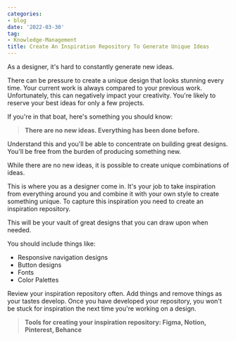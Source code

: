 ```yaml
---
categories:
- blog
date: '2022-03-30'
tag:
- Knowledge-Management
title: Create An Inspiration Repository To Generate Unique Ideas
---
```


As a designer, it's hard to constantly generate new ideas.

There can be pressure to create a unique design that looks stunning every time. Your current work is always compared to your previous work. Unfortunately, this can negatively impact your creativity. You're likely to reserve your best ideas for only a few projects.

If you're in that boat, here's something you should know:

> **There are no new ideas. Everything has been done before.**

Understand this and you'll be able to concentrate on building great designs. You'll be free from the burden of producing something new.

While there are no new ideas, it is possible to create unique combinations of ideas.

This is where you as a designer come in. It's your job to take inspiration from everything around you and combine it with your own style to create something unique. To capture this inspiration you need to create an inspiration repository.

This will be your vault of great designs that you can draw upon when needed.

You should include things like:

- Responsive navigation designs
- Button designs
- Fonts
- Color Palettes

Review your inspiration repository often. Add things and remove things as your tastes develop. Once you have developed your repository, you won't be stuck for inspiration the next time you're working on a design.

> **Tools for creating your inspiration repository: Figma, Notion, Pinterest, Behance**
